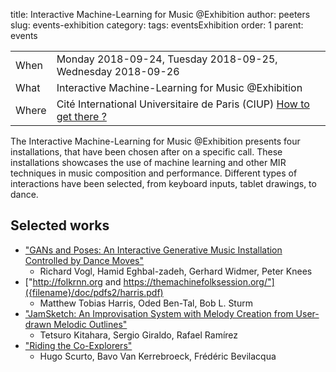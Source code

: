 title: Interactive Machine-Learning for Music @Exhibition
author: peeters
slug: events-exhibition
category:
tags: eventsExhibition
order: 1
parent: events

<TABLE>
<TR><TD class=xlDate>When</TD><TD class=xlGrey>
Monday 2018-09-24, Tuesday 2018-09-25, Wednesday 2018-09-26
</TD></TR><TD class=xlDate>What</TD><TD class=xlGrey>
Interactive Machine-Learning for Music @Exhibition
</TD></TR><TD class=xlDate>Where</TD><TD class=xlGrey>
Cité International Universitaire de Paris (CIUP) <A HREF="../pages/venueCIUP.html">How to get there ?</A>
</TD></TR>
</TABLE>

<P></P>


The Interactive Machine-Learning for Music @Exhibition presents four installations, that have been chosen after on a specific call.
These installations showcases the use of machine learning and other MIR techniques in music composition and performance.
Different types of interactions have been selected, from keyboard inputs, tablet drawings, to dance.

## Selected works

- ["GANs and Poses: An Interactive Generative Music Installation Controlled by Dance Moves"]({filename}/doc/pdfs2/vogl.pdf)
    - Richard Vogl, Hamid Eghbal-zadeh, Gerhard Widmer, Peter Knees
- ["http://folkrnn.org and https://themachinefolksession.org/"]({filename}/doc/pdfs2/harris.pdf)
    - Matthew Tobias Harris, Oded Ben-Tal, Bob L. Sturm
- ["JamSketch: An Improvisation System with Melody Creation from User-drawn Melodic Outlines"]({filename}/doc/pdfs2/kitahara.pdf)
    - Tetsuro Kitahara, Sergio Giraldo, Rafael Ramírez
- ["Riding the Co-Explorers"]({filename}/doc/pdfs2/scurto.pdf)
    - Hugo Scurto, Bavo Van Kerrebroeck, Frédéric Bevilacqua
